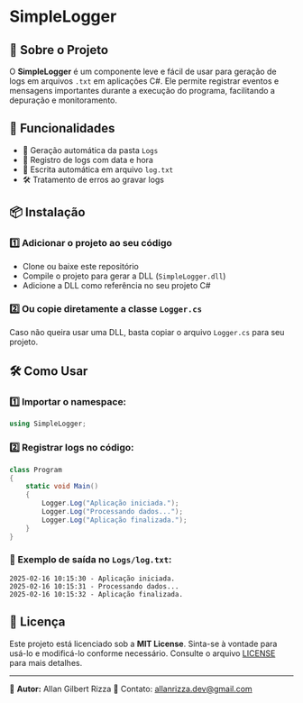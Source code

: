 ﻿# SimpleLogger

## 📌 Sobre o Projeto
O **SimpleLogger** é um componente leve e fácil de usar para geração de logs em arquivos `.txt` em aplicações C#. Ele permite registrar eventos e mensagens importantes durante a execução do programa, facilitando a depuração e monitoramento.

## 🚀 Funcionalidades
- 📂 Geração automática da pasta `Logs`
- 📝 Registro de logs com data e hora
- 🔄 Escrita automática em arquivo `log.txt`
- 🛠 Tratamento de erros ao gravar logs

## 📦 Instalação
### 1️⃣ Adicionar o projeto ao seu código
- Clone ou baixe este repositório
- Compile o projeto para gerar a DLL (`SimpleLogger.dll`)
- Adicione a DLL como referência no seu projeto C#

### 2️⃣ Ou copie diretamente a classe `Logger.cs`
Caso não queira usar uma DLL, basta copiar o arquivo `Logger.cs` para seu projeto.

## 🛠 Como Usar
### 1️⃣ Importar o namespace:
```csharp
using SimpleLogger;
```

### 2️⃣ Registrar logs no código:
```csharp
class Program
{
    static void Main()
    {
        Logger.Log("Aplicação iniciada.");
        Logger.Log("Processando dados...");
        Logger.Log("Aplicação finalizada.");
    }
}
```

### 📝 Exemplo de saída no `Logs/log.txt`:
```
2025-02-16 10:15:30 - Aplicação iniciada.
2025-02-16 10:15:31 - Processando dados...
2025-02-16 10:15:32 - Aplicação finalizada.
```

## 📝 Licença
Este projeto está licenciado sob a **MIT License**. Sinta-se à vontade para usá-lo e modificá-lo conforme necessário. Consulte o arquivo [LICENSE](./LICENSE) para mais detalhes.

---
🔹 **Autor:** Allan Gilbert Rizza
📧 Contato: allanrizza.dev@gmail.com

